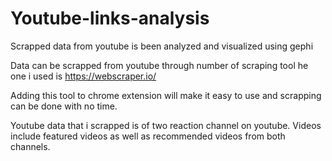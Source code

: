 # Youtube-links-analysis
Scrapped data from youtube is been analyzed and visualized using gephi


Data can be scrapped from youtube through number of scraping tool he one i used is https://webscraper.io/ 

Adding this tool to chrome extension will make it easy to use and scrapping can be done with no time.

Youtube data that i scrapped is of two reaction channel on youtube. Videos include featured videos as well as recommended videos from both channels.

